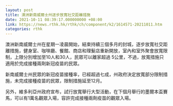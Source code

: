 ```yaml
---
layout: post
title: 澳洲新南威爾士州逐步放寬社交距離措施
date: 2021-10-11 08:39:17.000000000 +08:00
link: https://news.rthk.hk/rthk/ch/component/k2/1614571-20211011.htm
categories: rthk
---
```


澳洲新南威爾士州在星期一凌晨開始，結束持續三個多月的封城，逐步放寬社交距離措施，健身室、咖啡廳、餐館、商店和理髮店重新開放，室內和室外聚會放寬限制，上限分別增加至10人和30人，民眾可以離家超過 5公里，不過，放寬措施只適用於完成接種兩劑新冠疫苗的民眾。

新南威爾士州民眾的新冠疫苗接種率，已經超過七成，州政府決定放寬部分限制措施，未完成接種疫苗的民眾，限制措施延至12月。

另外，維多利亞州政府宣布，試行放寬舉行大型活動，在下個月舉行的墨爾本盃賽馬，可以有1萬名觀眾入場，容許完成接種兩劑疫苗的觀眾入場。
